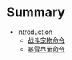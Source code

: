 # Summary

* [Introduction](README.md)
  * [战斗宠物命令](zhan-dou-chong-wu-ming-ling.md)
  * [暴雪界面命令](bao-xue-jie-mian-ming-ling.md)

